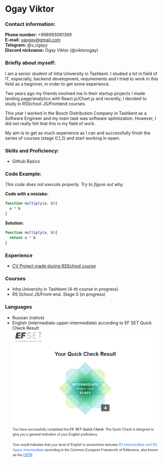 # Ogay Viktor
### **Contact information:**  

**Phone number:** +998993061369  
**E-mail:** vaogay@gmail.com  
**Telegram:** @v_ogayy  
**Discord nickname:** Ogay Viktor (@viktorogay)  

### **Briefly about myself:**  
I am a senior student of Inha University in Tashkent. I studied a lot in field of IT, especially, backend development, requirements and I tried to work in this field as a beginner, in order to get some experience.  

Two years ago my friends involved me in their startup projects I made landing page/analytics with React.js/Chart.js and recently, I decided to study in RSSchool JS/Frontend courses.  

This year I worked in the Bosch Distribution Company in Tashkent as a Software Engineer and my main task was software optimization. However, I did not really felt that this is my field of work.  

My aim is to get as much experience as I can and successfully finish the series of courses (stage 0,1,2) and start working in epam.  

### **Skills and Proficiency:**  
* Github Basics  

### **Code Example:**  
*This code does not execute properly. Try to figure out why.*  

**Code with a mistake:**  
```javascript
function multiply(a, b){
  a * b
}
```  
**Solution:**  
```javascript
function multiply(a, b){
  return a * b
}
```  
### **Experience**  
* [CV Project made during RSSchool course](https://github.com/viktorogay/rsschool-cv/tree/main)  

### **Courses**  
* Inha University in Tashkent (4-th course in progress)
* RS School JS/Front-end. Stage 0 (in progress)  

### **Languages**  
* Russian (native)  
* English (intermediate-upper-intermediate) according to EF SET Quick Check Result
![English level text](EN.png)  










